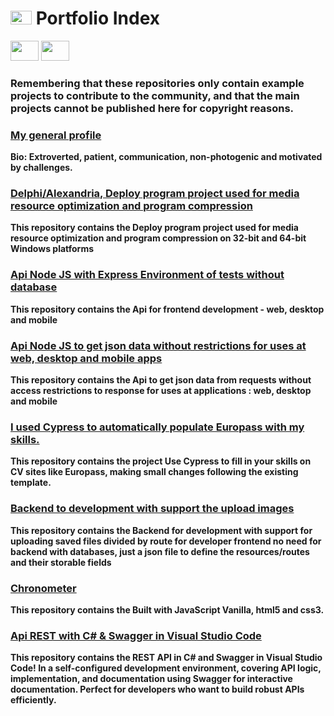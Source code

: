 # <img height="22" width="34" src="https://upload.wikimedia.org/wikipedia/commons/a/a4/Flag_of_the_United_States.svg" /> Portfolio Index

<div align="right" style="display: inline-block;">
  <a href="README.es.md"><img height="32" width="45" src="https://upload.wikimedia.org/wikipedia/commons/9/9a/Flag_of_Spain.svg" /></a>
  <a href="README.br.md"><img height="32" width="45" src="https://upload.wikimedia.org/wikipedia/commons/thumb/0/05/Flag_of_Brazil.svg/229px-Flag_of_Brazil.svg.png" /></a>
</div>

### Remembering that these repositories only contain example projects to contribute to the community, and that the main projects cannot be published here for copyright reasons.

### [My general profile](https://github.com/luisnt)
**Bio: Extroverted, patient, communication, non-photogenic and motivated by challenges.**

### [Delphi/Alexandria, Deploy program project used for media resource optimization and program compression](https://github.com/luis-portfolio/Deploy) 
**This repository contains the Deploy program project used for media resource optimization and program compression on 32-bit and 64-bit Windows platforms**

### [Api Node JS with Express Environment of tests without database](https://github.com/luis-portfolio/Node.JS-Server-with-Express) 
**This repository contains the Api for frontend development - web, desktop and mobile**

### [Api Node JS to get json data without restrictions for uses at web, desktop and mobile apps](https://github.com/luis-portfolio/Api-Node.JS-with-express-to-proxy-url) 
**This repository contains the Api to get json data from requests without access restrictions to response for uses at applications : web, desktop and mobile**

### [I used Cypress to automatically populate Europass with my skills.](https://github.com/luis-portfolio/Autofill-Europass-with-Cypress)
**This repository contains the project Use Cypress to fill in your skills on CV sites like Europass, making small changes following the existing template.**

### [Backend to development with support the upload images](https://github.com/luis-portfolio/backdev)
**This repository contains the Backend for development with support for uploading saved files divided by route for developer frontend no need for backend with databases, just a json file to define the resources/routes and their storable fields**

### [Chronometer](https://github.com/luis-portfolio/Chronometer)
**This repository contains the Built with JavaScript Vanilla, html5 and css3.**

### [Api REST with C# & Swagger in Visual Studio Code](https://github.com/luis-portfolio/Api-REST-C-Sharp)
**This repository contains the REST API in C# and Swagger in Visual Studio Code! In a self-configured development environment, covering API logic, implementation, and documentation using Swagger for interactive documentation. Perfect for developers who want to build robust APIs efficiently.**
